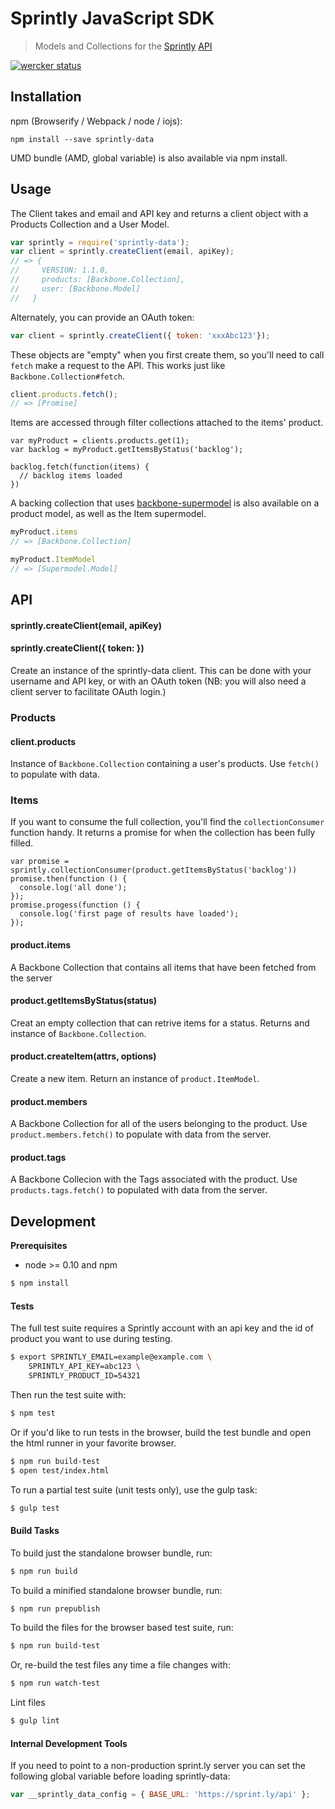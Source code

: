 # Sprintly JavaScript SDK

> Models and Collections for the [Sprintly](https://sprint.ly/) [API](https://sprintly.uservoice.com/knowledgebase/topics/15784-api)

[![wercker status](https://app.wercker.com/status/bc221f27cbc9fc9a53a2157d8c20dd09/m/master "wercker status")](https://app.wercker.com/project/bykey/bc221f27cbc9fc9a53a2157d8c20dd09)

## Installation

npm (Browserify / Webpack / node / iojs):

```
npm install --save sprintly-data
```

UMD bundle (AMD, global variable) is also available via npm install.

## Usage

The Client takes and email and API key and returns a client object with
a Products Collection and a User Model.

```javascript
var sprintly = require('sprintly-data');
var client = sprintly.createClient(email, apiKey);
// => {
//     VERSION: 1.1.0,
//     products: [Backbone.Collection],
//     user: [Backbone.Model]
//   }
```

Alternately, you can provide an OAuth token:

```javascript
var client = sprintly.createClient({ token: 'xxxAbc123'});
```

These objects are "empty" when you first create them, so you'll need to
call `fetch` make a request to the API. This works just like
`Backbone.Collection#fetch`.

```javascript
client.products.fetch();
// => [Promise]
```

Items are accessed through filter collections attached to the items'
product.

```
var myProduct = clients.products.get(1);
var backlog = myProduct.getItemsByStatus('backlog');

backlog.fetch(function(items) {
  // backlog items loaded
})
```

A backing collection that uses
[backbone-supermodel](http://pathable.github.io/supermodel/) is also
available on a product model, as well as the Item supermodel.

```javascript
myProduct.items
// => [Backbone.Collection]

myProduct.ItemModel
// => [Supermodel.Model]
```

## API

#### sprintly.createClient(email, apiKey)

#### sprintly.createClient({ token: <Oauth Token> })

Create an instance of the sprintly-data client. This can be done with
your username and API key, or with an OAuth token (NB: you will also need
a client server to facilitate OAuth login.)

### Products

#### client.products

Instance of `Backbone.Collection` containing a user's products. Use
`fetch()` to populate with data.

### Items

If you want to consume the full collection, you'll find the
`collectionConsumer` function handy. It returns a promise for when the
collection has been fully filled.

```
var promise = sprintly.collectionConsumer(product.getItemsByStatus('backlog'))
promise.then(function () {
  console.log('all done');
});
promise.progess(function () {
  console.log('first page of results have loaded');
});
```

#### product.items

A Backbone Collection that contains all items that have
been fetched from the server

#### product.getItemsByStatus(status)

Creat an empty collection that can retrive items for a status. Returns
and instance of `Backbone.Collection`.

#### product.createItem(attrs, options)

Create a new item. Return an instance of `product.ItemModel`.

#### product.members

A Backbone Collection for all of the users belonging to the product. Use `product.members.fetch()` to populate with data from the server.

#### product.tags

A Backbone Collecion with the Tags associated with the product. Use `products.tags.fetch()` to populated with data from the server.

## Development

**Prerequisites**

* node >= 0.10 and npm

```bash
$ npm install
```

#### Tests

The full test suite requires a Sprintly account with an api key and
the id of product you want to use during testing.

```bash
$ export SPRINTLY_EMAIL=example@example.com \
    SPRINTLY_API_KEY=abc123 \
    SPRINTLY_PRODUCT_ID=54321
```

Then run the test suite with:

```bash
$ npm test
```

Or if you'd like to run tests in the browser, build the test bundle and
open the html runner in your favorite browser.

```bash
$ npm run build-test
$ open test/index.html
```

To run a partial test suite (unit tests only), use the gulp task:

```bash
$ gulp test
```

#### Build Tasks

To build just the standalone browser bundle, run:

```bash
$ npm run build
```

To build a minified standalone browser bundle, run:

```bash
$ npm run prepublish
```

To build the files for the browser based test suite, run:

```bash
$ npm run build-test
```

Or, re-build the test files any time a file changes with:

```bash
$ npm run watch-test
```

Lint files

```bash
$ gulp lint
```

#### Internal Development Tools

If you need to point to a non-production sprint.ly server you can set the following global variable before loading sprintly-data:

```javascript
var __sprintly_data_config = { BASE_URL: 'https://sprint.ly/api' };
```
